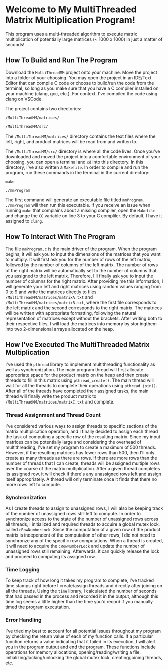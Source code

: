 # Welcome to My MultiThreaded Matrix Multiplication Program!
This program uses a multi-threaded algorithm to execute
matrix multiplication of potentially large matrices 
(~ 1000 x 1000) in just a matter of seconds!

## How To Build and Run The Program
Download the `MultiThreadMM` project onto your machine. Move 
the project into a folder of your choosing. You may
open the project in an IDE/Text Editor that can compile 
C code or choose to build/run the code from the terminal, so long 
as you make sure that you have a C compiler installed 
on your machine (clang, gcc, etc.). For context, I've 
compiled the code using clang on VSCode. 

The project contains two directories:

`/MultiThreadMM/matrices/`

`/MultiThreadMM/src/`

The `/MultiThreadMM/matrices/` directory contains the text files
where the left, right, and product matrices will be read from and
written to.

The `/MultiThreadMM/src/` directory is where all the code lives.
Once you've downloaded and moved the project into a 
comfortable environment of your choosing, you can 
open a terminal and `cd` into this directory. In this directory, 
I've also written a `Makefile`. In order to compile and run the program, 
run these commands in the terminal in the current directory:

`make`

`./mmProgram`

The first command will generate an executable file
titled `mmProgram`. `./mmProgram` will then run this
executable. If you receive an issue when running `make` that
complains about a missing compiler, open the `Makefile` and
change the `CC` variable on line 3 to your C compliler. By default,
I have it assigned to `clang`.

## How To Interact With The Program
The file `mmProgram.c` is the main driver of the program.
When the program begins, it will ask you to input the
dimensions of the matrices that you want to multiply.
It will first ask you for the number of rows of the left matrix,
followed by the number of columns of the left matrix. The number
of rows of the right matrix will be automatically set to the 
number of columns that you assigned to the left matrix. Therefore,
I'll finally ask you to input the number of columns for the right matrix.
After providing me this information, I will generate your left and right
matrices using random values ranging from 0 to 9 and write the matrices directly
to files `/MultiThreadMM/matrices/matrixA.txt` and 
`/MultiThreadMM/matrices/matrixB.txt`, where the first file corresponds to
the left matrix and the second corresponds to the right matrix. The matrices
will be written with appropriate formatting, following the natural representation
of matrices except without the brackets. After writing both to their respective files,
I will load the matrices into memory by stor ingthem into two 2-dimensional arrays
allocated on the heap.

## How I've Executed The MultiThreaded Matrix Multiplication
I've used the `pthread` library to implement multithreading functionality as 
well as synchronization. The main program thread will first allocate appropriate 
space for the product matrix on the heap and then create threads to fill in 
this matrix using `pthread_create()`. The main thread will wait for all the threads
to complete their operations using `pthread_join()`. After all of the threads have
completed their assigned tasks, the main thread will finally write the product matrix
to `/MultiThreadMM/matrices/matrixC.txt` and complete.

### Thread Assignment and Thread Count
I've considered various ways to assign threads to specific sections of the matrix
multiplication operation, and I finally decided to assign each thread the task
of computing a specific row of the resulting matrix. Since my input matrices can be
potentially large and considering the overhead of multithreading, I've set my program 
to create a maximum of 500 threads. However, if the resulting matrices has fewer rows 
than 500, then I'll only create as many threads as there are rows. If there are more 
rows than the number of threads that I can create, threads will be assigned multiple 
rows over the coarse of the matrix multiplication. After a given thread completes its 
assigned row, it will check if there's any unassigned rows left and assign itself 
appropriately. A thread will only terminate once it finds that there no more rows 
left to compute.

### Synchronization
As I create threads to assign to unassigned rows, I will also be 
keeping track of the number of unassigned rows still left to compute. In order to 
synchronize access to the state of the number of unassigned rows across all threads, 
I initialized and required threads to acquire a global mutex lock, called `cRowNumberLock`. 
Since the computation of a given row of the product matrix is independent of the 
computation of other rows, I did not need to synchronze any of the specific row computations. When 
a thread is created, it will need to acquire the `cRowNumberLock` and update the number
of unassigned rows still remaining. Afterwards, it can quickly release the lock and
proceed to computing its assigned row. 

### Time Logging
To keep track of how long it takes my program to complete, I've tracked time stamps right before I create/assign threads and directly after joining on all the threads. Using the `time` library, I calculated the number of seconds that had passed in the process and recorded it in the output, although this time log seems a little higher than the time you'd record if you manually timed the 
program executation.

### Error Handling 
I've tried my best to account for all potential issues throughout my program by checking 
the return value of each of my function calls. If a particular function returns a value indicating
that it failed in its execution, I will alert you in the program output and end the program. These
functions include operations for memory allocations, opening/reading/writing a file, 
initializing/locking/unlocking the global mutex lock, creating/joining threads, etc. 

